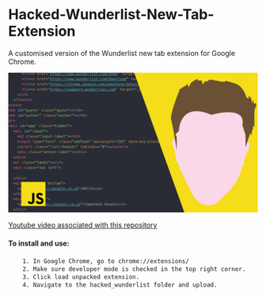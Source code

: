# Hacked-Wunderlist-New-Tab-Extension
A customised version of the Wunderlist new tab extension for Google Chrome.


![Video Thumbnail](/Thumbnail_wunderlist.jpg)

[Youtube video associated with this repository](url)

#### To install and use: 
        1. In Google Chrome, go to chrome://extensions/
        2. Make sure developer mode is checked in the top right corner. 
        3. Click load unpacked extension. 
        4. Navigate to the hacked_wunderlist folder and upload. 
        
        
  
